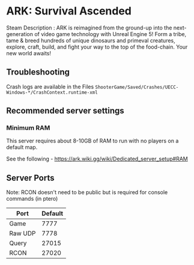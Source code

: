 # ARK: Survival Ascended

Steam Description :
ARK is reimagined from the ground-up into the next-generation of video game technology with Unreal Engine 5! Form a tribe, tame & breed hundreds of unique dinosaurs and primeval creatures, explore, craft, build, and fight your way to the top of the food-chain. Your new world awaits!

## Troubleshooting

Crash logs are available in the Files `ShooterGame/Saved/Crashes/UECC-Windows-*/CrashContext.runtime-xml`


## Recommended server settings

### Minimum RAM

This server requires about 8-10GB of RAM to run with no players on a default map.

See the following - <https://ark.wiki.gg/wiki/Dedicated_server_setup#RAM>

## Server Ports

Note: RCON doesn't need to be public but is required for console commands (in ptero)

| Port            | Default |
| --------------- | ------- |
| Game            | 7777    |
| Raw UDP         | 7778    |
| Query           | 27015   |
| RCON            | 27020   |
